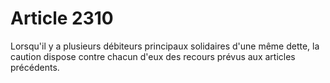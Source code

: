 # Article 2310

Lorsqu'il y a plusieurs débiteurs principaux solidaires d'une même dette, la caution dispose contre chacun d'eux des recours prévus aux articles précédents.
